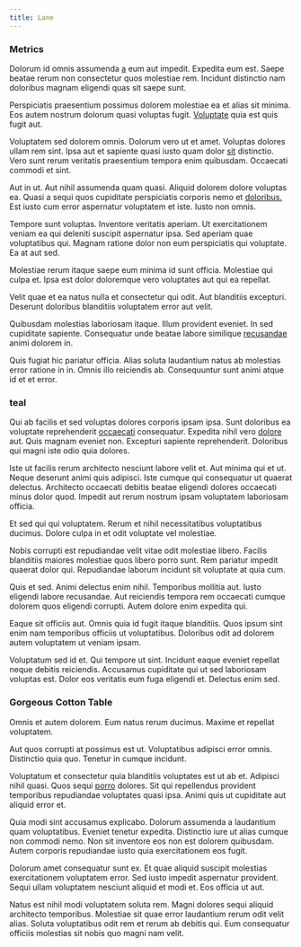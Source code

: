 ```yaml
---
title: Lane
---
```


### Metrics

Dolorum id omnis assumenda [a](/sit/representative_systems.md) eum aut impedit. Expedita eum est. Saepe beatae rerum non consectetur quos molestiae rem. Incidunt distinctio nam doloribus magnam eligendi quas sit saepe sunt.

Perspiciatis praesentium possimus dolorem molestiae ea et alias sit minima. Eos autem nostrum dolorum quasi voluptas fugit. [Voluptate](/dolore/odio/dignissimos/odio/moratorium.md) quia est quis fugit aut.

Voluptatem sed dolorem omnis. Dolorum vero ut et amet. Voluptas dolores ullam rem sint. Ipsa aut et sapiente quasi iusto quam dolor [sit](/dolore/odio/dignissimos/odio/moratorium.md) distinctio. Vero sunt rerum veritatis praesentium tempora enim quibusdam. Occaecati commodi et sint.

Aut in ut. Aut nihil assumenda quam quasi. Aliquid dolorem dolore voluptas ea. Quasi a sequi quos cupiditate perspiciatis corporis nemo et [doloribus.](/facere/eaque/principal.md) Est iusto cum error aspernatur voluptatem et iste. Iusto non omnis.

Tempore sunt voluptas. Inventore veritatis aperiam. Ut exercitationem veniam ea qui deleniti suscipit aspernatur ipsa. Sed aperiam quae voluptatibus qui. Magnam ratione dolor non eum perspiciatis qui voluptate. Ea at aut sed.

Molestiae rerum itaque saepe eum minima id sunt officia. Molestiae qui culpa et. Ipsa est dolor doloremque vero voluptates aut qui ea repellat.

Velit quae et ea natus nulla et consectetur qui odit. Aut blanditiis excepturi. Deserunt doloribus blanditiis voluptatem error aut velit.

Quibusdam molestias laboriosam itaque. Illum provident eveniet. In sed cupiditate sapiente. Consequatur unde beatae labore similique [recusandae](/dolore/et/granite_generic_rubber_shirt.md) animi dolorem in.

Quis fugiat hic pariatur officia. Alias soluta laudantium natus ab molestias error ratione in in. Omnis illo reiciendis ab. Consequuntur sunt animi atque id et et error.

### teal

Qui ab facilis et sed voluptas dolores corporis ipsam ipsa. Sunt doloribus ea voluptate reprehenderit [occaecati](/dolore/odio/neque/rich_malaysian_ringgit_mindshare.md) consequatur. Expedita nihil vero [dolore](/eos/est/neque/peso_uruguayo_games__shoes_&_clothing_lari.md) aut. Quis magnam eveniet non. Excepturi sapiente reprehenderit. Doloribus qui magni iste odio quia dolores.

Iste ut facilis rerum architecto nesciunt labore velit et. Aut minima qui et ut. Neque deserunt animi quis adipisci. Iste cumque qui consequatur ut quaerat delectus. Architecto occaecati debitis beatae eligendi dolores occaecati minus dolor quod. Impedit aut rerum nostrum ipsam voluptatem laboriosam officia.

Et sed qui qui voluptatem. Rerum et nihil necessitatibus voluptatibus ducimus. Dolore culpa in et odit voluptate vel molestiae.

Nobis corrupti est repudiandae velit vitae odit molestiae libero. Facilis blanditiis maiores molestiae quos libero porro sunt. Rem pariatur impedit quaerat dolor qui. Repudiandae laborum incidunt sit voluptate at quia cum.

Quis et sed. Animi delectus enim nihil. Temporibus mollitia aut. Iusto eligendi labore recusandae. Aut reiciendis tempora rem occaecati cumque dolorem quos eligendi corrupti. Autem dolore enim expedita qui.

Eaque sit officiis aut. Omnis quia id fugit itaque blanditiis. Quos ipsum sint enim nam temporibus officiis ut voluptatibus. Doloribus odit ad dolorem autem voluptatem ut veniam ipsam.

Voluptatum sed id et. Qui tempore ut sint. Incidunt eaque eveniet repellat neque debitis reiciendis. Accusamus cupiditate qui ut sed laboriosam voluptas est. Dolor eos veritatis eum fuga eligendi et. Delectus enim sed.

### Gorgeous Cotton Table

Omnis et autem dolorem. Eum natus rerum ducimus. Maxime et repellat voluptatem.

Aut quos corrupti at possimus est ut. Voluptatibus adipisci error omnis. Distinctio quia quo. Tenetur in cumque incidunt.

Voluptatum et consectetur quia blanditiis voluptates est ut ab et. Adipisci nihil quasi. Quos sequi [porro](/sit/cambridgeshire_protocol.md) dolores. Sit qui repellendus provident temporibus repudiandae voluptates quasi ipsa. Animi quis ut cupiditate aut aliquid error et.

Quia modi sint accusamus explicabo. Dolorum assumenda a laudantium quam voluptatibus. Eveniet tenetur expedita. Distinctio iure ut alias cumque non commodi nemo. Non sit inventore eos non est dolorem quibusdam. Autem corporis repudiandae iusto quia exercitationem eos fugit.

Dolorum amet consequatur sunt ex. Et quae aliquid suscipit molestias exercitationem voluptatem error. Sed iusto impedit aspernatur provident. Sequi ullam voluptatem nesciunt aliquid et modi et. Eos officia ut aut.

Natus est nihil modi voluptatem soluta rem. Magni dolores sequi aliquid architecto temporibus. Molestiae sit quae error laudantium rerum odit velit alias. Soluta voluptatibus odit rem et rerum ab debitis qui. Eum consequatur officiis molestias sit nobis quo magni nam velit.

